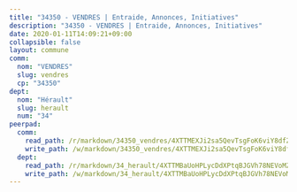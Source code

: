 ```yaml
---
title: "34350 - VENDRES | Entraide, Annonces, Initiatives"
description: "34350 - VENDRES | Entraide, Annonces, Initiatives"
date: 2020-01-11T14:09:21+09:00
collapsible: false
layout: commune
comm:
  nom: "VENDRES"
  slug: vendres
  cp: "34350"
dept:
  nom: "Hérault"
  slug: herault
  num: "34"
peerpad:
  comm:
    read_path: /r/markdown/34350_vendres/4XTTMEXJi2sa5QevTsgFoK6viY8dfZLNkdLY2M9tJDC8g5daS
    write_path: /w/markdown/34350_vendres/4XTTMEXJi2sa5QevTsgFoK6viY8dfZLNkdLY2M9tJDC8g5daS-K3TgUCU3XCnTGzMreHJHBZ7nK1QBS3Bu2Zq8vBCHEJ3VnBNaB4xurFE3S5kMwUzFjsWLMCxpKbCAeAmBG67MDqh7p2vs3ExLbD1289ZL93qVAurCRdu4uGPXH97DiPu2ozMQoUxr
  dept:
    read_path: /r/markdown/34_herault/4XTTMBaUoHPLycDdXPtqBJGVh78NEVoMZNyf8Wnh1X5DK6Ew8
    write_path: /w/markdown/34_herault/4XTTMBaUoHPLycDdXPtqBJGVh78NEVoMZNyf8Wnh1X5DK6Ew8-K3TgTd4rzWVX1F82NgGyNepGUxhqCmodCALjxNZeEdBQWQhd1NJYx1gHMW9QBLL6sN41ALXRejLsG2VetgVferfVncrvVCz47dChJvN8ouQLRMdWs4KpxKPeRYR1nspmhzdBqF8J
---
```


